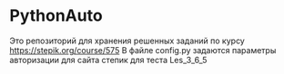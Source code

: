 # PythonAuto
Это репозиторий для хранения решенных заданий по курсу https://stepik.org/course/575
В файле config.py задаются параметры авторизации для сайта степик для теста Les_3_6_5
